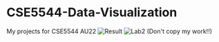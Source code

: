 # CSE5544-Data-Visualization
My projects for CSE5544 AU22 
![Result](https://user-images.githubusercontent.com/67817916/196012942-e6b2f31d-def4-4c9d-b851-7853e5c0e991.png)
![Lab2](https://user-images.githubusercontent.com/67817916/196012947-56a9928e-5f87-4a82-956d-92757e655ded.png)
(Don't copy my work!!)
